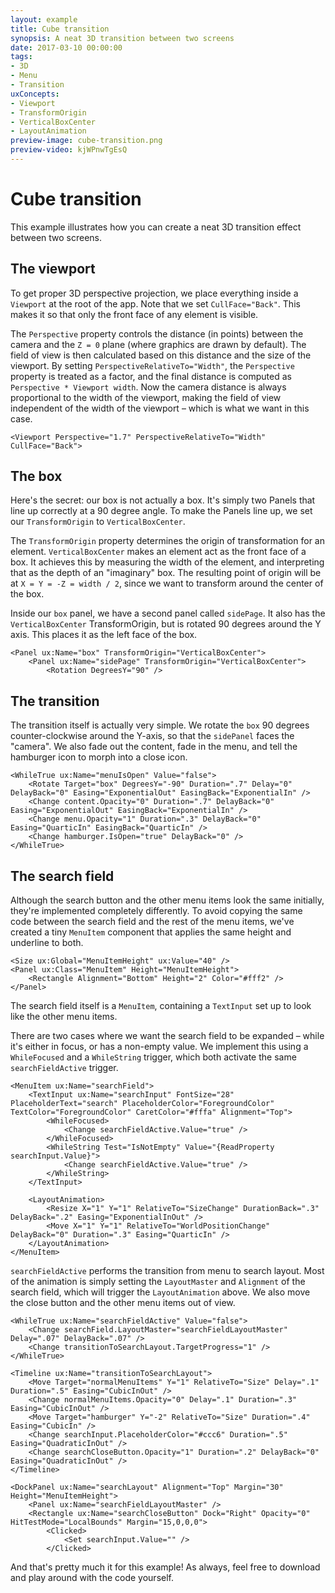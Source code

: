```yaml
---
layout: example
title: Cube transition
synopsis: A neat 3D transition between two screens
date: 2017-03-10 00:00:00
tags:
- 3D
- Menu
- Transition
uxConcepts:
- Viewport
- TransformOrigin
- VerticalBoxCenter
- LayoutAnimation
preview-image: cube-transition.png
preview-video: kjWPnwTgEsQ
---
```

# Cube transition

This example illustrates how you can create a neat 3D transition effect between two screens.

## The viewport

To get proper 3D perspective projection, we place everything inside a `Viewport` at the root of the app.
Note that we set `CullFace="Back"`. This makes it so that only the front face of any element is visible.

The `Perspective` property controls the distance (in points) between the camera and the `Z = 0` plane (where graphics are drawn by default).
The field of view is then calculated based on this distance and the size of the viewport.
By setting `PerspectiveRelativeTo="Width"`, the `Perspective` property is treated as a factor, and the final distance is computed as `Perspective * Viewport width`. Now the camera distance is always proportional to the width of the viewport, making the field of view independent of the width of the viewport – which is what we want in this case.

<!-- snippet-begin:code/MainView.ux:Viewport -->

```
<Viewport Perspective="1.7" PerspectiveRelativeTo="Width" CullFace="Back">
```

<!-- snippet-end -->

## The box

Here's the secret: our box is not actually a box. It's simply two Panels that line up correctly at a 90 degree angle.
To make the Panels line up, we set our `TransformOrigin` to `VerticalBoxCenter`.

The `TransformOrigin` property determines the origin of transformation for an element.
`VerticalBoxCenter` makes an element act as the front face of a box.
It achieves this by measuring the width of the element, and interpreting that as the depth of an "imaginary" box.
The resulting point of origin will be at `X = Y = -Z = width / 2`, since we want to transform around the center of the box.

Inside our `box` panel, we have a second panel called `sidePage`.
It also has the `VerticalBoxCenter` TransformOrigin, but is rotated 90 degrees around the Y axis.
This places it as the left face of the box.

<!-- snippet-begin:code/MainView.ux:Box -->

```
<Panel ux:Name="box" TransformOrigin="VerticalBoxCenter">
    <Panel ux:Name="sidePage" TransformOrigin="VerticalBoxCenter">
        <Rotation DegreesY="90" />
```

<!-- snippet-end -->

## The transition

The transition itself is actually very simple.
We rotate the `box` 90 degrees counter-clockwise around the Y-axis, so that the `sidePanel` faces the "camera".
We also fade out the content, fade in the menu, and tell the hamburger icon to morph into a close icon.

<!-- snippet-begin:code/MainView.ux:MenuIsOpenTrigger -->

```
<WhileTrue ux:Name="menuIsOpen" Value="false">
    <Rotate Target="box" DegreesY="-90" Duration=".7" Delay="0" DelayBack="0" Easing="ExponentialOut" EasingBack="ExponentialIn" />
    <Change content.Opacity="0" Duration=".7" DelayBack="0" Easing="ExponentialOut" EasingBack="ExponentialIn" />
    <Change menu.Opacity="1" Duration=".3" DelayBack="0" Easing="QuarticIn" EasingBack="QuarticIn" /> 
    <Change hamburger.IsOpen="true" DelayBack="0" />
</WhileTrue>
```

<!-- snippet-end -->

## The search field

Although the search button and the other menu items look the same initially, they're implemented completely differently.
To avoid copying the same code between the search field and the rest of the menu items, we've created a tiny `MenuItem` component that applies the same height and underline to both.


<!-- snippet-begin:code/MainView.ux:MenuItem -->

```
<Size ux:Global="MenuItemHeight" ux:Value="40" />
<Panel ux:Class="MenuItem" Height="MenuItemHeight">
    <Rectangle Alignment="Bottom" Height="2" Color="#fff2" />
</Panel>
```

<!-- snippet-end -->

The search field itself is a `MenuItem`, containing a `TextInput` set up to look like the other menu items.

There are two cases where we want the search field to be expanded – while it's either in focus, or has a non-empty value.
We implement this using a `WhileFocused` and a `WhileString` trigger, which both activate the same `searchFieldActive` trigger.

<!-- snippet-begin:code/MainView.ux:SearchField -->

```
<MenuItem ux:Name="searchField">
    <TextInput ux:Name="searchInput" FontSize="28" PlaceholderText="search" PlaceholderColor="ForegroundColor" TextColor="ForegroundColor" CaretColor="#fffa" Alignment="Top">
        <WhileFocused>
            <Change searchFieldActive.Value="true" />
        </WhileFocused>
        <WhileString Test="IsNotEmpty" Value="{ReadProperty searchInput.Value}">
            <Change searchFieldActive.Value="true" />
        </WhileString>
    </TextInput>
    
    <LayoutAnimation>
        <Resize X="1" Y="1" RelativeTo="SizeChange" DurationBack=".3" DelayBack=".2" Easing="ExponentialInOut" />
        <Move X="1" Y="1" RelativeTo="WorldPositionChange" DelayBack="0" Duration=".3" Easing="QuarticIn" />
    </LayoutAnimation>
</MenuItem>
```

<!-- snippet-end -->

`searchFieldActive` performs the transition from menu to search layout.
Most of the animation is simply setting the `LayoutMaster` and `Alignment` of the search field, which will trigger the `LayoutAnimation` above. We also move the close button and the other menu items out of view.

<!-- snippet-begin:code/MainView.ux:SearchFieldTransitionAndLayout -->

```
<WhileTrue ux:Name="searchFieldActive" Value="false">
    <Change searchField.LayoutMaster="searchFieldLayoutMaster" Delay=".07" DelayBack=".07" />
    <Change transitionToSearchLayout.TargetProgress="1" />
</WhileTrue>

<Timeline ux:Name="transitionToSearchLayout">
    <Move Target="normalMenuItems" Y="1" RelativeTo="Size" Delay=".1" Duration=".5" Easing="CubicInOut" />
    <Change normalMenuItems.Opacity="0" Delay=".1" Duration=".3" Easing="CubicInOut" />
    <Move Target="hamburger" Y="-2" RelativeTo="Size" Duration=".4" Easing="CubicIn" />
    <Change searchInput.PlaceholderColor="#ccc6" Duration=".5" Easing="QuadraticInOut" />
    <Change searchCloseButton.Opacity="1" Duration=".2" DelayBack="0" Easing="QuadraticInOut" />
</Timeline>

<DockPanel ux:Name="searchLayout" Alignment="Top" Margin="30" Height="MenuItemHeight">
    <Panel ux:Name="searchFieldLayoutMaster" />
    <Rectangle ux:Name="searchCloseButton" Dock="Right" Opacity="0" HitTestMode="LocalBounds" Margin="15,0,0,0">
        <Clicked>
            <Set searchInput.Value="" />
        </Clicked>
```

<!-- snippet-end -->


And that's pretty much it for this example!
As always, feel free to download and play around with the code yourself.
